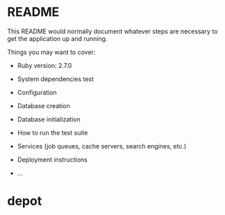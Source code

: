 # README

This README would normally document whatever steps are necessary to get the
application up and running.

Things you may want to cover:

* Ruby version: 2.7.0    

* System dependencies test

* Configuration

* Database creation

* Database initialization

* How to run the test suite

* Services (job queues, cache servers, search engines, etc.)

* Deployment instructions

* ...
# depot
